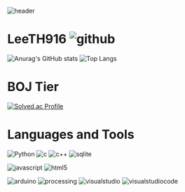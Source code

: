 ![header](https://capsule-render.vercel.app/api?type=waving&color=0:00C9FF,100:92FE9D8&height=150&section=header&text=Lee%20Tae%20Hun&fontColor=ffffff&fontSize=70&animation=fadeIn&fontAlignY=30)
# LeeTH916 ![github](https://img.shields.io/badge/-181717.svg?&style=for-the-badge&logo=github&logoColor=white)

![Anurag's GitHub stats](https://github-readme-stats.vercel.app/api?username=LeeTH916&count_private=true&show_icons=true&theme=tokyonight)
![Top Langs](https://github-readme-stats.vercel.app/api/top-langs/?username=LeeTH916&layout=compact)
# BOJ Tier
[![Solved.ac Profile](http://mazassumnida.wtf/api/v2/generate_badge?boj=thoon916)](https://solved.ac/thoon916/)
# Languages and Tools
![Python](https://img.shields.io/badge/Python-3776AB.svg?&style=for-the-badge&logo=Python&logoColor=white)
![c](https://img.shields.io/badge/c-A8B9CC.svg?&style=for-the-badge&logo=c&logoColor=white)
![c++](https://img.shields.io/badge/c++-00599C.svg?&style=for-the-badge&logo=cplusplus&logoColor=white)
![sqlite](https://img.shields.io/badge/sqlite-003B57.svg?&style=for-the-badge&logo=sqlite&logoColor=white)

![javascript](https://img.shields.io/badge/javascript-F7DF1E.svg?&style=for-the-badge&logo=javascript&logoColor=white)
![html5](https://img.shields.io/badge/html5-E34F26.svg?&style=for-the-badge&logo=html5&logoColor=white)

![arduino](https://img.shields.io/badge/arduino-00979D.svg?&style=for-the-badge&logo=arduino&logoColor=white)
![processing](https://img.shields.io/badge/processing-006699.svg?&style=for-the-badge&logo=processingfoundation&logoColor=white)
![visualstudio](https://img.shields.io/badge/visual%20studio-5C2D91.svg?&style=for-the-badge&logo=visualstudio&logoColor=white)
![visualstudiocode](https://img.shields.io/badge/visual%20studio%20code-007ACC.svg?&style=for-the-badge&logo=visualstudiocode&logoColor=white)


<!--
**LeeTH916/LeeTH916** is a ✨ _special_ ✨ repository because its `README.md` (this file) appears on your GitHub profile.

Here are some ideas to get you started:

- 🔭 I’m currently working on ...
- 🌱 I’m currently learning ...
- 👯 I’m looking to collaborate on ...
- 🤔 I’m looking for help with ...
- 💬 Ask me about ...
- 📫 How to reach me: ...
- 😄 Pronouns: ...
- ⚡ Fun fact: ...
-->
